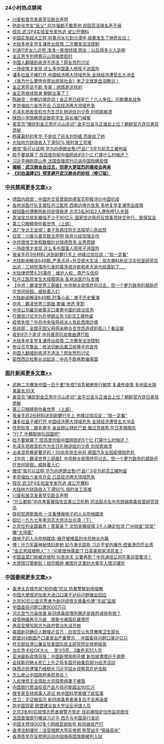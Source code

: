 <div class="catlist">
<h3>24小时热点禁闻</h3>
<ul>
<li><a href="https://github.com/fqnews/bnews/blob/master/topimagenews/20200426/1319415.md">川普和普京发表罕见联合声明</a></li>
<li><a href="https://github.com/fqnews/bnews/blob/master/yule/20200426/1319324.md">他是张学友“岳父” 向华强都不敢惹他 却因蓝洁瑛名声不保</a></li>
<li><a href="https://github.com/fqnews/bnews/blob/master/topimagenews/20200426/1319417.md">班农:武汉P4实验室专家外逃 或公开爆料</a></li>
<li><a href="https://github.com/fqnews/bnews/blob/master/funmedia/20200426/1319372.md">中国实施超大工程 将黄河水引到沙漠中 结果发生了神奇反应！</a></li>
<li><a href="https://github.com/fqnews/bnews/blob/master/cbnews/20200426/1319449.md">大陆多地复学复课传出疫情 二次爆发没法控制</a></li>
<li><a href="https://github.com/fqnews/bnews/blob/master/yule/20200426/1319321.md">刘涛11岁女儿近照 浅浅一笑很倾城 网友：以后得多少人追啊</a></li>
<li><a href="https://github.com/fqnews/bnews/blob/master/worldnews/20200426/1319346.md">金正恩专列停靠元山领袖度假村</a></li>
<li><a href="https://github.com/fqnews/bnews/blob/master/cbnews/20200426/1319434.md">中国人翻墙到底违不违法？网友热烈讨论</a></li>
<li><a href="https://github.com/fqnews/bnews/blob/master/cbnews/20200426/1319663.md">一场疫情才发现 这么多中国富人把孩子送国外</a></li>
<li><a href="https://github.com/fqnews/bnews/blob/master/topimagenews/20200426/1319644.md">潘多拉盒子被打开 中国经济两大领域危急 全球经济遭受五大冲击</a></li>
<li><a href="https://github.com/fqnews/bnews/blob/master/yule/20200426/1319338.md">《我为什么要拼命爬出底层社会》朱之文就是血泪教训！</a></li>
<li><a href="https://github.com/fqnews/bnews/blob/master/worldnews/20200426/1319499.md">金正恩传说不断 专家：病情是这样的</a></li>
<li><a href="https://github.com/fqnews/bnews/blob/master/cbnews/20200426/1319392.md">金正恩继续隐身 朝鲜出事了？</a></li>
<li><a href="https://github.com/fqnews/bnews/blob/master/cbnews/20200426/1319411.md">陈破空：中朝边境异动！金正恩已经死亡？六人争位。可能爆发战争 </a></li>
<li><a href="https://github.com/fqnews/bnews/blob/master/topimagenews/20200426/1319418.md">李克强给六省市开会 凸显经济两大领域危急</a></li>
<li><a href="https://github.com/fqnews/bnews/blob/master/topimagenews/20200426/1319618.md">毛泽东把收音机作为生日礼物送给刘少奇 刘彻底崩溃</a></li>
<li><a href="https://github.com/fqnews/bnews/blob/master/cbnews/20200426/1319358.md">陕西小学隐瞒感染致死学生 家长堵门喊冤</a></li>
<li><a href="https://github.com/fqnews/bnews/blob/master/topimagenews/20200426/1319751.md">美官员“捕捉到金正恩在元山走动” 金平日金与正谁会上位？朝鲜官方连日表现诡秘</a></li>
<li><a href="https://github.com/fqnews/bnews/blob/master/yule/20200426/1319571.md">杨幂最好的年华 不是给了前夫刘恺威 而是给了他</a></li>
<li><a href="https://github.com/fqnews/bnews/blob/master/topimagenews/20200426/1319416.md">大陆地方财政收入下滑50% 按时发工资难</a></li>
<li><a href="https://github.com/fqnews/bnews/blob/master/topimagenews/20200426/1319517.md">微信“我可以证明 华为向伊朗出售(产品)” 5华为前员工被拘留</a></li>
<li><a href="https://github.com/fqnews/bnews/blob/master/topimagenews/20200426/1319619.md">脸不要就算了 但百度你偷中国网民的5个亿 打算什么时候还？</a></li>
<li><a href="https://github.com/fqnews/bnews/blob/master/cbnews/20200426/1319423.md">习近平拥抱穿山甲 法国查理周刊讥讽中国隐瞒疫情</a></li>
<li><b><a href="https://github.com/fqnews/bnews/blob/master/comments/20200211/1275071.md" target="_blank">揭秘：武汉肺炎会过去，但更大更猛烈的瘟疫会再来</a></b></li>
<li><b><a href="https://github.com/fqnews/bnews/blob/master/comments/20200207/1272816.md" target="_blank">《刘伯温碑记》预言避开武汉肺炎的妙招（修订版）</a></b></li>
</ul>
</div>

<div class="catlist">
<h3><a href="https://github.com/fqnews/bnews/blob/master/cbnews/" target="_blank">中共禁闻</a><span><a href="https://github.com/fqnews/bnews/blob/master/cbnews/" target="_blank" rel="nofollow">更多文章>></a></span></h3>
<ul>
<li><a href="https://github.com/fqnews/bnews/blob/master/cbnews/20200427/1319809.md" target="_blank">德国内政部：中国外交官曾鼓励德官员积极评价中国抗疫</a></li>
<li><a href="https://github.com/fqnews/bnews/blob/master/cbnews/20200426/1319783.md" target="_blank">各地派医疗队支援牡丹江医院 西南边境也告急 多地复学复课传出疫情</a></li>
<li><a href="https://github.com/fqnews/bnews/blob/master/cbnews/20200426/1319771.md" target="_blank">疑因备份遭删除新冠疫情报道 北京3名90后2人遭拘押1人失联</a></li>
<li><a href="https://github.com/fqnews/bnews/blob/master/cbnews/20200426/1319747.md" target="_blank">原油宝总损失被指不少于90亿元 国家信访局将反馈事项转交中行、银保监会</a></li>
<li><a href="https://github.com/fqnews/bnews/blob/master/comments/20200426/1319648.md" target="_blank">第三只眼睛带你看世界 （上部）</a></li>
<li><a href="https://github.com/fqnews/bnews/blob/master/cbnews/20200426/1319695.md" target="_blank">法广专访王全璋：妻子急病住院无法探望心急如焚</a></li>
<li><a href="https://github.com/fqnews/bnews/blob/master/cbnews/20200426/1319688.md" target="_blank">白宫：川普与普京联合声明 抛弃分歧加强合作</a></li>
<li><a href="https://github.com/fqnews/bnews/blob/master/cbnews/20200426/1319668.md" target="_blank">中共借世卫发假数据针对瑞德西韦 业界质疑</a></li>
<li><a href="https://github.com/fqnews/bnews/blob/master/cbnews/20200426/1319663.md" target="_blank">一场疫情才发现 这么多中国富人把孩子送国外</a></li>
<li><a href="https://github.com/fqnews/bnews/blob/master/cbnews/20200426/1319641.md" target="_blank">我亲手将3份材料 送到尉健行手上 他接过信后说：“我一定看”</a></li>
<li><a href="https://github.com/fqnews/bnews/blob/master/cbnews/20200426/1319639.md" target="_blank">大陆新闻解读649期_严真点评+外交部大实话：班农爆料称武汉实验室研究员出逃；三胖陨落所引发的震荡或许能把老大哥也给震趴下&#8230;..</a></li>
<li><a href="https://github.com/fqnews/bnews/blob/master/cbnews/20200426/1319637.md" target="_blank">大陆律师赞4.25事件：维护人权、尊严与信仰</a></li>
<li><a href="https://github.com/fqnews/bnews/blob/master/cbnews/20200426/1319620.md" target="_blank">牡丹江医院发生大规模感染 各地派医疗队支援</a></li>
<li><a href="https://github.com/fqnews/bnews/blob/master/comments/20200426/1319591.md" target="_blank">【中共：霸凌世界三部曲】中共肺炎疫情终将过去，但一个更为致命的威胁还在世间徘徊，威胁着人们</a></li>
<li><a href="https://github.com/fqnews/bnews/blob/master/cbnews/20200426/1319597.md" target="_blank">大陆新闻解读649期_时事小品：庚子历史重演</a></li>
<li><a href="https://github.com/fqnews/bnews/blob/master/cbnews/20200426/1319547.md" target="_blank">中共：霸凌世界三部曲 欺骗 渗透 宰割</a></li>
<li><a href="https://github.com/fqnews/bnews/blob/master/cbnews/20200426/1319494.md" target="_blank">中资公司雇员披露买口罩寄中国的政治任务</a></li>
<li><a href="https://github.com/fqnews/bnews/blob/master/cbnews/20200426/1319493.md" target="_blank">在微信讨论华为在伊朗业务 5前员工被拘留</a></li>
<li><a href="https://github.com/fqnews/bnews/blob/master/cbnews/20200426/1319492.md" target="_blank">疫情失控？中共中央指导组派人急赴西南边境</a></li>
<li><a href="https://github.com/fqnews/bnews/blob/master/cbnews/20200426/1319479.md" target="_blank">民政部：全国无因父母感染肺炎去世而造成的孤儿？看证据</a></li>
<li><a href="https://github.com/fqnews/bnews/blob/master/cbnews/20200426/1319462.md" target="_blank">收到9万个差评 中共援菲抗疫歌曲遭打脸</a></li>
<li><a href="https://github.com/fqnews/bnews/blob/master/cbnews/20200426/1319449.md" target="_blank">大陆多地复学复课传出疫情 二次爆发没法控制</a></li>
<li><a href="https://github.com/fqnews/bnews/blob/master/cbnews/20200426/1319435.md" target="_blank">参议员克鲁兹：修法切断凤凰卫视等中共宣传</a></li>
<li><a href="https://github.com/fqnews/bnews/blob/master/cbnews/20200426/1319434.md" target="_blank">中国人翻墙到底违不违法？网友热烈讨论</a></li>
<li><a href="https://github.com/fqnews/bnews/blob/master/cbnews/20200426/1319426.md" target="_blank">密西西比检察长谈起诉：中共不能再欺骗美国</a></li>

</ul>
</div>
<div class="catlist">
<h3><a href="https://github.com/fqnews/bnews/blob/master/topimagenews/" target="_blank">图片新闻</a><span><a href="https://github.com/fqnews/bnews/blob/master/topimagenews/" target="_blank" rel="nofollow">更多文章>></a></span></h3>
<ul>
<li><a href="https://github.com/fqnews/bnews/blob/master/topimagenews/20200426/1319789.md" target="_blank">武肺二次爆发中国一日千里?失控?消息被删旅行被禁 复课传疫情 多地延长隔离最长35天</a></li>
<li><a href="https://github.com/fqnews/bnews/blob/master/topimagenews/20200426/1319751.md" target="_blank">美官员“捕捉到金正恩在元山走动” 金平日金与正谁会上位？朝鲜官方连日表现诡秘</a></li>
<li><a href="https://github.com/fqnews/bnews/blob/master/comments/20200426/1319648.md" target="_blank">第三只眼睛带你看世界 （上部）</a></li>
<li><a href="https://github.com/fqnews/bnews/blob/master/topimagenews/20200426/1319701.md" target="_blank">我亲手将3份材料送到尉健行手上 他接过信后说：“我一定看”</a></li>
<li><a href="https://github.com/fqnews/bnews/blob/master/topimagenews/20200426/1319644.md" target="_blank">潘多拉盒子被打开 中国经济两大领域危急 全球经济遭受五大冲击</a></li>
<li><a href="https://github.com/fqnews/bnews/blob/master/topimagenews/20200426/1319627.md" target="_blank">传奇知青：跟毛握手 亲自辨认林彪尸首 做过克格勃 在日本搞暗杀</a></li>
<li><a href="https://github.com/fqnews/bnews/blob/master/topimagenews/20200426/1319626.md" target="_blank">“行了 中概股排队回国吧”</a></li>
<li><a href="https://github.com/fqnews/bnews/blob/master/topimagenews/20200426/1319619.md" target="_blank">脸不要就算了 但百度你偷中国网民的5个亿 打算什么时候还？</a></li>
<li><a href="https://github.com/fqnews/bnews/blob/master/topimagenews/20200426/1319618.md" target="_blank">毛泽东把收音机作为生日礼物送给刘少奇 刘彻底崩溃</a></li>
<li><a href="https://github.com/fqnews/bnews/blob/master/topimagenews/20200426/1319608.md" target="_blank">出来混早晚是要还的！30余年伴生中共 德国汽车业因疫情陷危机</a></li>
<li><a href="https://github.com/fqnews/bnews/blob/master/comments/20200426/1319591.md" target="_blank">【中共：霸凌世界三部曲】中共肺炎疫情终将过去，但一个更为致命的威胁还在世间徘徊，威胁着人们</a></li>
<li><a href="https://github.com/fqnews/bnews/blob/master/topimagenews/20200426/1319517.md" target="_blank">微信“我可以证明 华为向伊朗出售(产品)” 5华为前员工被拘留</a></li>
<li><a href="https://github.com/fqnews/bnews/blob/master/topimagenews/20200426/1319418.md" target="_blank">李克强给六省市开会 凸显经济两大领域危急</a></li>
<li><a href="https://github.com/fqnews/bnews/blob/master/topimagenews/20200426/1319417.md" target="_blank">班农:武汉P4实验室专家外逃 或公开爆料</a></li>
<li><a href="https://github.com/fqnews/bnews/blob/master/topimagenews/20200426/1319416.md" target="_blank">大陆地方财政收入下滑50% 按时发工资难</a></li>
<li><a href="https://github.com/fqnews/bnews/blob/master/topimagenews/20200426/1319415.md" target="_blank">川普和普京发表罕见联合声明</a></li>
<li><a href="https://github.com/fqnews/bnews/blob/master/topimagenews/20200426/1319414.md" target="_blank">“什么都偷”中共黑客被指攻击美公卫机构 司法部点名中共觊觎病毒疫苗研究资讯</a></li>
<li><a href="https://github.com/fqnews/bnews/blob/master/topimagenews/20200426/1319410.md" target="_blank">提前知道能救命 一文看懂做哨子的人与吹哨媒体</a></li>
<li><a href="https://github.com/fqnews/bnews/blob/master/comments/20200425/1319181.md" target="_blank">回忆一九九七年李洪志大师访台点滴（下）</a></li>
<li><a href="https://github.com/fqnews/bnews/blob/master/topimagenews/20200425/1319274.md" target="_blank">北京位列全国最危！答案来了 沈阳突爆疫情 3千人确定检测 广州排查&quot;异常&quot; 曝&quot;大场面&quot;</a></li>
<li><a href="https://github.com/fqnews/bnews/blob/master/comments/20200425/1319264.md" target="_blank">做哨子的人与吹哨媒体-揭开被掩盖的中共肺炎内幕</a></li>
<li><a href="https://github.com/fqnews/bnews/blob/master/topimagenews/20200425/1319260.md" target="_blank">懵！孙力军最神秘情妇是她 如今渺无踪影 习近平安内攘外 控香港恐吓台湾</a></li>
<li><a href="https://github.com/fqnews/bnews/blob/master/topimagenews/20200425/1319188.md" target="_blank">“金正恩成植物人”？ “可能很快露面”? 日英美那家消息准？</a></li>
<li><a href="https://github.com/fqnews/bnews/blob/master/topimagenews/20200425/1319144.md" target="_blank">中国韭菜们刚被连根刨 叫苦连天 又要再割？中共通信公司在美运营要凉！</a></li>
<li><a href="https://github.com/fqnews/bnews/blob/master/topimagenews/20200425/1318989.md" target="_blank">大使馆只管删贴！钱尽粮绝 被困在这里的大量华人情况堪忧</a></li>

</ul>
</div>
<div class="catlist">
<h3><a href="https://github.com/fqnews/bnews/blob/master/headline/" target="_blank">中国要闻</a><span><a href="https://github.com/fqnews/bnews/blob/master/headline/" target="_blank" rel="nofollow">更多文章>></a></span></h3>
<ul>
<li><a href="https://github.com/fqnews/bnews/blob/master/headline/20200427/1319813.md" target="_blank">香港太古城市民“和你唱”抗议 防暴警察到场驱散</a></li>
<li><a href="https://github.com/fqnews/bnews/blob/master/headline/20200427/1319810.md" target="_blank">中国大使馆对加拿大进口口罩不达标问题做出回应</a></li>
<li><a href="https://github.com/fqnews/bnews/blob/master/headline/20200426/1319791.md" target="_blank">北京90后公益志愿者为新冠疫情文章备份遭“寻滋”监居</a></li>
<li><a href="https://github.com/fqnews/bnews/blob/master/headline/20200426/1319790.md" target="_blank">中国查获问题口罩9000万只</a></li>
<li><a href="https://github.com/fqnews/bnews/blob/master/headline/20200426/1319787.md" target="_blank">河北空气污染改善 新冠病毒疫情所赐还是政府减排有效？</a></li>
<li><a href="https://github.com/fqnews/bnews/blob/master/headline/20200426/1319781.md" target="_blank">疫情稍缓再见示威　限聚令难阻抗暴情怀</a></li>
<li><a href="https://github.com/fqnews/bnews/blob/master/headline/20200426/1319780.md" target="_blank">两高官撰写网志为政府管治失误开脱</a></li>
<li><a href="https://github.com/fqnews/bnews/blob/master/headline/20200426/1319779.md" target="_blank">美国新冠确诊人数接近百万　白宫否认有意撤换卫生部长</a></li>
<li><a href="https://github.com/fqnews/bnews/blob/master/headline/20200426/1319760.md" target="_blank">欧盟对4款国产口罩发出严重警示　 中国查获问题口罩近亿只</a></li>
<li><a href="https://github.com/fqnews/bnews/blob/master/headline/20200426/1319759.md" target="_blank">外交部驻港公署反驳美国际民主研究院反修例报告</a></li>
<li><a href="https://github.com/fqnews/bnews/blob/master/headline/20200426/1319758.md" target="_blank">台北市卡拉OK大火　 至少5死、2垂危另51人伤</a></li>
<li><a href="https://github.com/fqnews/bnews/blob/master/headline/20200426/1319754.md" target="_blank">亚洲最新疫情简报：中国新增病例平缓 新加坡激增近千病例</a></li>
<li><a href="https://github.com/fqnews/bnews/blob/master/headline/20200426/1319749.md" target="_blank">全球新冠肺炎死亡上升之际多国开始重启部分经济活动</a></li>
<li><a href="https://github.com/fqnews/bnews/blob/master/headline/20200426/1319717.md" target="_blank">陕西访民遭强力维稳斥习近平回乡视察意在护龙脉</a></li>
<li><a href="https://github.com/fqnews/bnews/blob/master/headline/20200426/1319683.md" target="_blank">怎么能让中国政府承担责任？</a></li>
<li><a href="https://github.com/fqnews/bnews/blob/master/headline/20200426/1319677.md" target="_blank">人权律师王全璋赴北京探患病妻子被阻</a></li>
<li><a href="https://github.com/fqnews/bnews/blob/master/headline/20200426/1319664.md" target="_blank">中国银行原油投资产品亏损可能超出90亿元</a></li>
<li><a href="https://github.com/fqnews/bnews/blob/master/headline/20200426/1319331.md" target="_blank">俄专家支持病毒人造论 称中国科学家做了疯狂事</a></li>
<li><a href="https://github.com/fqnews/bnews/blob/master/headline/20200426/1319330.md" target="_blank">世卫：无证据显示 新冠病毒患者康复后不会再染疫</a></li>
<li><a href="https://github.com/fqnews/bnews/blob/master/headline/20200426/1319329.md" target="_blank">防中国窃密 欧盟建议各大学设反间谍人员</a></li>
<li><a href="https://github.com/fqnews/bnews/blob/master/headline/20200426/1319328.md" target="_blank">北京3名90后疫情志愿者被警方带走 目前被指定住所监视居住</a></li>
<li><a href="https://github.com/fqnews/bnews/blob/master/headline/20200426/1319312.md" target="_blank">法国查理周刊嘲讽习近平 西方与中国渐行渐远</a></li>
<li><a href="https://github.com/fqnews/bnews/blob/master/headline/20200426/1319311.md" target="_blank">中国关停18000多个网络营销账号 称将继续严打</a></li>
<li><a href="https://github.com/fqnews/bnews/blob/master/headline/20200426/1319306.md" target="_blank">香港法制堪忧：法官借题大骂反修例 称赞凶手“情操高尚”</a></li>
<li><a href="https://github.com/fqnews/bnews/blob/master/headline/20200426/1319305.md" target="_blank">香港青年在反修例运动中因侮辱国旗罪被判入狱</a></li>

</ul>
</div>